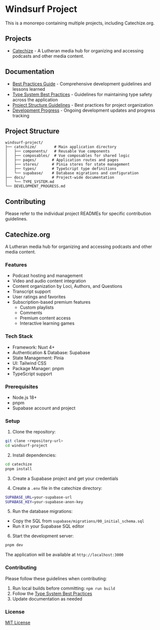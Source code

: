 # Windsurf Project

This is a monorepo containing multiple projects, including Catechize.org.

## Projects

- [Catechize](#catechizeorg) - A Lutheran media hub for organizing and accessing podcasts and other media content.

## Documentation

- [Best Practices Guide](./docs/BEST_PRACTICES.md) - Comprehensive development guidelines and lessons learned
- [Type System Best Practices](./docs/TYPE_SYSTEM.md) - Guidelines for maintaining type safety across the application
- [Project Structure Guidelines](./docs/PROJECT_STRUCTURE.md) - Best practices for project organization
- [Development Progress](./DEVELOPMENT_PROGRESS.md) - Ongoing development updates and progress tracking

## Project Structure

```
windsurf-project/
├── catechize/        # Main application directory
│   ├── components/   # Reusable Vue components
│   ├── composables/  # Vue composables for shared logic
│   ├── pages/       # Application routes and pages
│   ├── stores/      # Pinia stores for state management
│   ├── types/       # TypeScript type definitions
│   └── supabase/    # Database migrations and configuration
├── docs/            # Project-wide documentation
│   └── TYPE_SYSTEM.md
└── DEVELOPMENT_PROGRESS.md
```

## Contributing

Please refer to the individual project READMEs for specific contribution guidelines.

## Catechize.org

A Lutheran media hub for organizing and accessing podcasts and other media content.

### Features

- Podcast hosting and management
- Video and audio content integration
- Content organization by Loci, Authors, and Questions
- Transcript support
- User ratings and favorites
- Subscription-based premium features
  - Custom playlists
  - Comments
  - Premium content access
  - Interactive learning games

### Tech Stack

- Framework: Nuxt 4+
- Authentication & Database: Supabase
- State Management: Pinia
- UI: Tailwind CSS
- Package Manager: pnpm
- TypeScript support

### Prerequisites

- Node.js 18+
- pnpm
- Supabase account and project

### Setup

1. Clone the repository:
```bash
git clone <repository-url>
cd windsurf-project
```

2. Install dependencies:
```bash
cd catechize
pnpm install
```

3. Create a Supabase project and get your credentials

4. Create a `.env` file in the catechize directory:
```bash
SUPABASE_URL=your-supabase-url
SUPABASE_KEY=your-supabase-anon-key
```

5. Run the database migrations:
- Copy the SQL from `supabase/migrations/00_initial_schema.sql`
- Run it in your Supabase SQL editor

6. Start the development server:
```bash
pnpm dev
```

The application will be available at `http://localhost:3000`

### Contributing

Please follow these guidelines when contributing:
1. Run local builds before committing: `npm run build`
2. Follow the [Type System Best Practices](./docs/TYPE_SYSTEM.md)
3. Update documentation as needed

### License

[MIT License](LICENSE)
